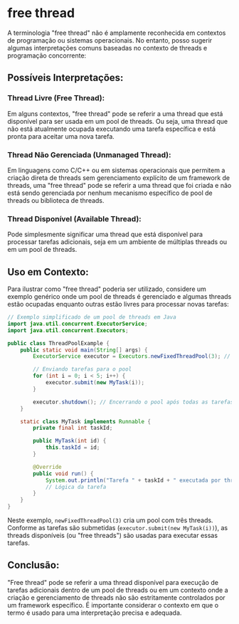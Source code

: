 # free thread

A terminologia "free thread" não é amplamente reconhecida em contextos de programação ou sistemas operacionais. No entanto, posso sugerir algumas interpretações comuns baseadas no contexto de threads e programação concorrente:

## Possíveis Interpretações:

### Thread Livre (Free Thread):

Em alguns contextos, "free thread" pode se referir a uma thread que está disponível para ser usada em um pool de threads. Ou seja, uma thread que não está atualmente ocupada executando uma tarefa específica e está pronta para aceitar uma nova tarefa.

### Thread Não Gerenciada (Unmanaged Thread):

Em linguagens como C/C++ ou em sistemas operacionais que permitem a criação direta de threads sem gerenciamento explícito de um framework de threads, uma "free thread" pode se referir a uma thread que foi criada e não está sendo gerenciada por nenhum mecanismo específico de pool de threads ou biblioteca de threads.

### Thread Disponível (Available Thread):

Pode simplesmente significar uma thread que está disponível para processar tarefas adicionais, seja em um ambiente de múltiplas threads ou em um pool de threads.

## Uso em Contexto:

Para ilustrar como "free thread" poderia ser utilizado, considere um exemplo genérico onde um pool de threads é gerenciado e algumas threads estão ocupadas enquanto outras estão livres para processar novas tarefas:

```java
// Exemplo simplificado de um pool de threads em Java
import java.util.concurrent.ExecutorService;
import java.util.concurrent.Executors;

public class ThreadPoolExample {
    public static void main(String[] args) {
        ExecutorService executor = Executors.newFixedThreadPool(3); // Criando um pool de 3 threads

        // Enviando tarefas para o pool
        for (int i = 0; i < 5; i++) {
            executor.submit(new MyTask(i));
        }

        executor.shutdown(); // Encerrando o pool após todas as tarefas serem completadas
    }

    static class MyTask implements Runnable {
        private final int taskId;

        public MyTask(int id) {
            this.taskId = id;
        }

        @Override
        public void run() {
            System.out.println("Tarefa " + taskId + " executada por thread: " + Thread.currentThread().getName());
            // Lógica da tarefa
        }
    }
}
```

Neste exemplo, `newFixedThreadPool(3)` cria um pool com três threads. Conforme as tarefas são submetidas (`executor.submit(new MyTask(i))`), as threads disponíveis (ou "free threads") são usadas para executar essas tarefas.

## Conclusão:

"Free thread" pode se referir a uma thread disponível para execução de tarefas adicionais dentro de um pool de threads ou em um contexto onde a criação e gerenciamento de threads não são estritamente controlados por um framework específico. É importante considerar o contexto em que o termo é usado para uma interpretação precisa e adequada.
